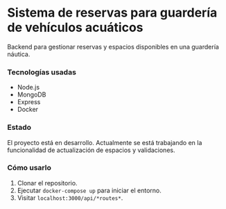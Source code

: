 # Sistema de reservas para guardería de vehículos acuáticos  
Backend para gestionar reservas y espacios disponibles en una guardería náutica.  
### Tecnologías usadas  
- Node.js  
- MongoDB  
- Express  
- Docker  
### Estado  
El proyecto está en desarrollo. Actualmente se está trabajando en la funcionalidad de actualización de espacios y validaciones.  
### Cómo usarlo  
1. Clonar el repositorio.  
2. Ejecutar `docker-compose up` para iniciar el entorno.  
3. Visitar `localhost:3000/api/*routes*`.  
